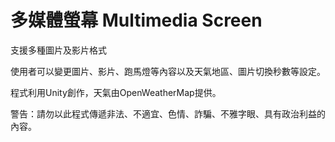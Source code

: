 # 多媒體螢幕 Multimedia Screen

支援多種圖片及影片格式

使用者可以變更圖片、影片、跑馬燈等內容以及天氣地區、圖片切換秒數等設定。

程式利用Unity創作，天氣由OpenWeatherMap提供。

警告：請勿以此程式傳遞非法、不適宜、色情、詐騙、不雅字眼、具有政治利益的內容。
